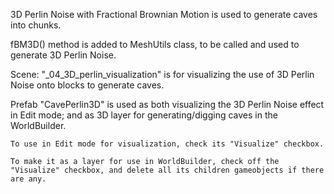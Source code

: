 3D Perlin Noise with Fractional Brownian Motion is used to generate caves into chunks.

fBM3D() method is added to MeshUtils class, to be called and used to generate 3D Perlin Noise.

Scene: "_04_3D_perlin_visualization" is for visualizing the use of 3D Perlin Noise onto blocks to generate caves.

Prefab "CavePerlin3D" is used as both visualizing the 3D Perlin Noise effect in Edit mode; and as 3D layer for generating/digging caves in the WorldBuilder.

    To use in Edit mode for visualization, check its "Visualize" checkbox.

    To make it as a layer for use in WorldBuilder, check off the "Visualize" checkbox, and delete all its children gameobjects if there are any.